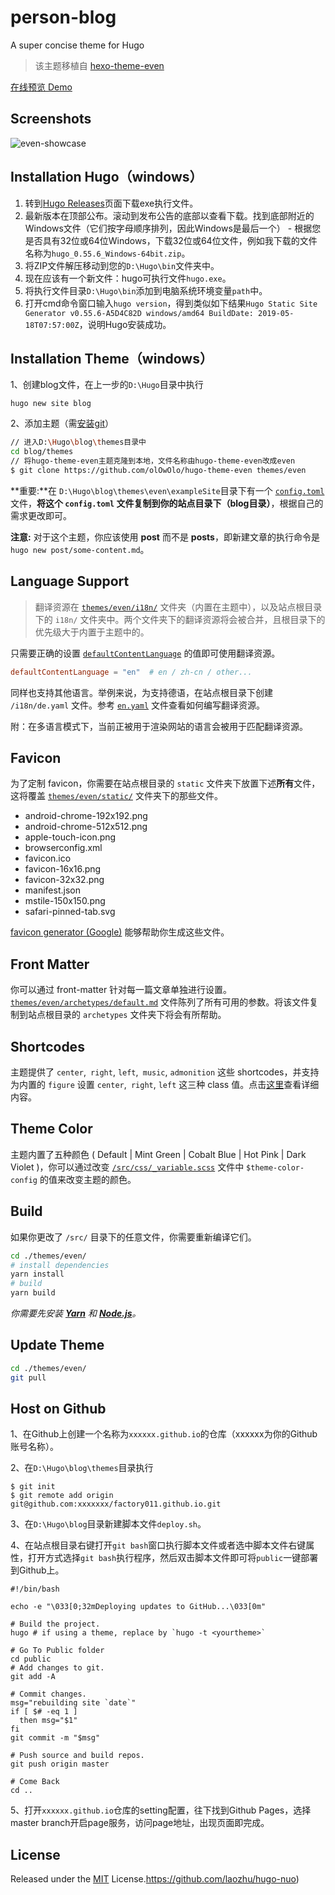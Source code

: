 # person-blog

A super concise theme for Hugo

> 该主题移植自 [hexo-theme-even](https://github.com/ahonn/hexo-theme-even)

[在线预览 Demo](https://factory011.github.io/)

## Screenshots

![even-showcase](https://raw.githubusercontent.com/olOwOlo/hugo-theme-even/master/images/showcase.png)

## Installation Hugo（windows）

1. 转到[Hugo Releases](https://github.com/gohugoio/hugo/releases)页面下载exe执行文件。
2. 最新版本在顶部公布。滚动到发布公告的底部以查看下载。找到底部附近的Windows文件（它们按字母顺序排列，因此Windows是最后一个） - 根据您是否具有32位或64位Windows，下载32位或64位文件，例如我下载的文件名称为`hugo_0.55.6_Windows-64bit.zip`。
3. 将ZIP文件解压移动到您的`D:\Hugo\bin`文件夹中。
4. 现在应该有一个新文件：hugo可执行文件`hugo.exe`。
5. 将执行文件目录`D:\Hugo\bin`添加到电脑系统环境变量`path`中。
6. 打开cmd命令窗口输入`hugo version`，得到类似如下结果`Hugo Static Site Generator v0.55.6-A5D4C82D windows/amd64 BuildDate: 2019-05-18T07:57:00Z`，说明Hugo安装成功。

## Installation Theme（windows）

1、创建blog文件，在上一步的`D:\Hugo`目录中执行

```JS
hugo new site blog
```

2、添加主题（需[安装git](<https://git-scm.com/downloads>)）

```bash
// 进入D:\Hugo\blog\themes目录中
cd blog/themes
// 将hugo-theme-even主题克隆到本地，文件名称由hugo-theme-even改成even
$ git clone https://github.com/olOwOlo/hugo-theme-even themes/even
```

**重要:**在 `D:\Hugo\blog\themes\even\exampleSite`目录下有一个 [`config.toml`](https://github.com/olOwOlo/hugo-theme-even/blob/master/exampleSite/config.toml) 文件，**将这个 `config.toml` 文件复制到你的站点目录下（blog目录）**，根据自己的需求更改即可。

**注意:** 对于这个主题，你应该使用 **post** 而不是 **posts**，即新建文章的执行命令是`hugo new post/some-content.md`。

## Language Support

> 翻译资源在 [`themes/even/i18n/`](https://github.com/olOwOlo/hugo-theme-even/tree/master/i18n) 文件夹（内置在主题中），以及站点根目录下的 `i18n/` 文件夹中。两个文件夹下的翻译资源将会被合并，且根目录下的优先级大于内置于主题中的。

只需要正确的设置 [`defaultContentLanguage`](https://github.com/olOwOlo/hugo-theme-even/blob/master/exampleSite/config.toml#L3) 的值即可使用翻译资源。

```toml
defaultContentLanguage = "en"  # en / zh-cn / other...
```

同样也支持其他语言。举例来说，为支持德语，在站点根目录下创建 `/i18n/de.yaml` 文件。参考 [`en.yaml`](https://github.com/olOwOlo/hugo-theme-even/tree/master/i18n/en.yaml) 文件查看如何编写翻译资源。

附：在多语言模式下，当前正被用于渲染网站的语言会被用于匹配翻译资源。

## Favicon

为了定制 favicon，你需要在站点根目录的 `static` 文件夹下放置下述**所有**文件，这将覆盖 [`themes/even/static/`](https://github.com/olOwOlo/hugo-theme-even/tree/master/static) 文件夹下的那些文件。

- android-chrome-192x192.png
- android-chrome-512x512.png
- apple-touch-icon.png
- browserconfig.xml
- favicon.ico
- favicon-16x16.png
- favicon-32x32.png
- manifest.json
- mstile-150x150.png
- safari-pinned-tab.svg

[favicon generator (Google)](https://www.google.com/search?q=favicon+generator) 能够帮助你生成这些文件。

## Front Matter

你可以通过 front-matter 针对每一篇文章单独进行设置。[`themes/even/archetypes/default.md`](https://github.com/olOwOlo/hugo-theme-even/tree/master/archetypes/default.md) 文件陈列了所有可用的参数。将该文件复制到站点根目录的 `archetypes` 文件夹下将会有所帮助。

## Shortcodes

主题提供了 `center`,` right`, `left`,` music`, `admonition` 这些 shortcodes，并支持为内置的 `figure` 设置 `center`,` right`, `left` 这三种 class 值。点击[这里](https://blog.olowolo.com/example-site/post/shortcodes/)查看详细内容。

## Theme Color 

主题内置了五种颜色 ( Default | Mint Green | Cobalt Blue | Hot Pink | Dark Violet )，你可以通过改变 [`/src/css/_variable.scss`](https://github.com/olOwOlo/hugo-theme-even/blob/master/src/css/_variables.scss#L5-L8) 文件中 `$theme-color-config` 的值来改变主题的颜色。
    
## Build

如果你更改了 `/src/` 目录下的任意文件，你需要重新编译它们。
```bash
cd ./themes/even/
# install dependencies
yarn install
# build
yarn build
```

_你需要先安装 **[Yarn](https://yarnpkg.com/)** 和 **[Node.js](https://nodejs.org/)**。_

## Update Theme

```bash
cd ./themes/even/
git pull
```

## Host on Github

1、在Github上创建一个名称为`xxxxxx.github.io`的仓库（xxxxxx为你的Github账号名称）。

2、在`D:\Hugo\blog\themes`目录执行

```JS
$ git init
$ git remote add origin git@github.com:xxxxxxx/factory011.github.io.git
```

3、在`D:\Hugo\blog`目录新建脚本文件`deploy.sh`。

4、在站点根目录右键打开`git bash`窗口执行脚本文件或者选中脚本文件右键属性，打开方式选择`git bash`执行程序，然后双击脚本文件即可将`public`一键部署到Github上。

```JS
#!/bin/bash

echo -e "\033[0;32mDeploying updates to GitHub...\033[0m"

# Build the project.
hugo # if using a theme, replace by `hugo -t <yourtheme>`

# Go To Public folder
cd public
# Add changes to git.
git add -A

# Commit changes.
msg="rebuilding site `date`"
if [ $# -eq 1 ]
  then msg="$1"
fi
git commit -m "$msg"

# Push source and build repos.
git push origin master

# Come Back
cd ..
```

5、打开`xxxxxx.github.io`仓库的setting配置，往下找到Github Pages，选择master branch开启page服务，访问page地址，出现页面即完成。

## License

Released under the [MIT](https://github.com/olOwOlo/hugo-theme-even/blob/master/LICENSE.md) License.https://github.com/laozhu/hugo-nuo)
